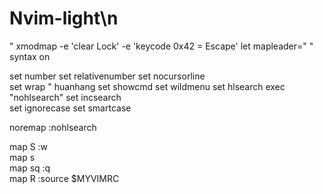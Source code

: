 # Nvim-light\n
" xmodmap -e 'clear Lock' -e 'keycode 0x42 = Escape'
let mapleader=" "
syntax on
 
set number
set relativenumber
set nocursorline  
set wrap   " huanhang
set showcmd
set wildmenu
set hlsearch
exec "nohlsearch"
set incsearch    
set ignorecase
set smartcase 

noremap <LEADER><CR> :nohlsearch<CR>    
    
map S :w<CR>    
map s <nop>    
map sq :q<CR>    
map R :source $MYVIMRC<CR>

